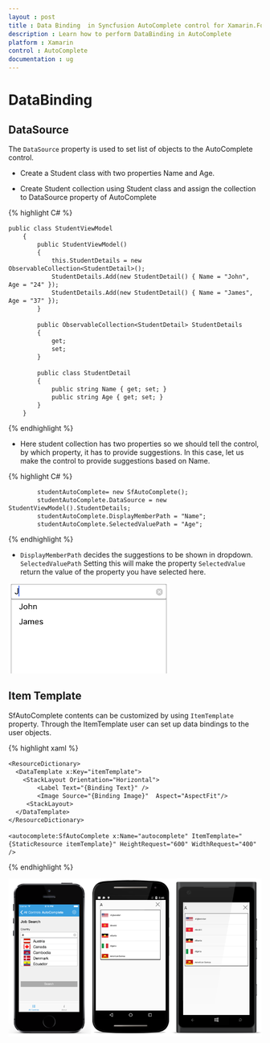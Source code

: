 ```yaml
---
layout : post
title : Data Binding  in Syncfusion AutoComplete control for Xamarin.Forms
description : Learn how to perform DataBinding in AutoComplete
platform : Xamarin
control : AutoComplete
documentation : ug
---
```


# DataBinding

## DataSource

The `DataSource` property is used to set list of objects to the AutoComplete control. 

* Create a Student class with two properties Name and Age.

* Create  Student collection using Student class and assign the collection to DataSource property of AutoComplete

{% highlight C# %}

	public class StudentViewModel
		{
			public StudentViewModel()
			{
				this.StudentDetails = new ObservableCollection<StudentDetail>();
				StudentDetails.Add(new StudentDetail() { Name = "John", Age = "24" });
				StudentDetails.Add(new StudentDetail() { Name = "James", Age = "37" });
			}

			public ObservableCollection<StudentDetail> StudentDetails
			{
				get;
				set;
			}

			public class StudentDetail
			{
				public string Name { get; set; }
				public string Age { get; set; }
			}
		}

{% endhighlight %}

* Here student collection has two properties so we should tell the control, by which property, it has to provide suggestions. In this case, let us make the control to provide suggestions based on Name.

{% highlight C# %}

			studentAutoComplete= new SfAutoComplete();
			studentAutoComplete.DataSource = new StudentViewModel().StudentDetails;
			studentAutoComplete.DisplayMemberPath = "Name";
			studentAutoComplete.SelectedValuePath = "Age";

{% endhighlight %}

* `DisplayMemberPath` decides the suggestions to be shown in dropdown. `SelectedValuePath`  Setting this will make the property `SelectedValue` return the value of the property you have selected here. 

![](images/datasource.png)


## Item Template

SfAutoComplete contents can be customized by using `ItemTemplate` property. Through the ItemTemplate user can set up data bindings to the user objects.


{% highlight xaml %}

	<ResourceDictionary>
      <DataTemplate x:Key="itemTemplate">
        <StackLayout Orientation="Horizontal">
            <Label Text="{Binding Text}" />
            <Image Source="{Binding Image}"  Aspect="AspectFit"/>
         <StackLayout>
      </DataTemplate>
    </ResourceDictionary>
	
	<autocomplete:SfAutoComplete x:Name="autocomplete" ItemTemplate="{StaticResource itemTemplate}" HeightRequest="600" WidthRequest="400" />

{% endhighlight %}

![](images/autocompleteitemsource.png)

